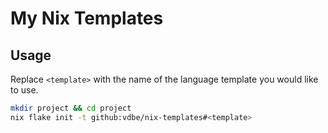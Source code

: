 # My Nix Templates

## Usage
Replace `<template>` with the name of the language template you would like to use.
```sh
mkdir project && cd project
nix flake init -t github:vdbe/nix-templates#<template>
```

